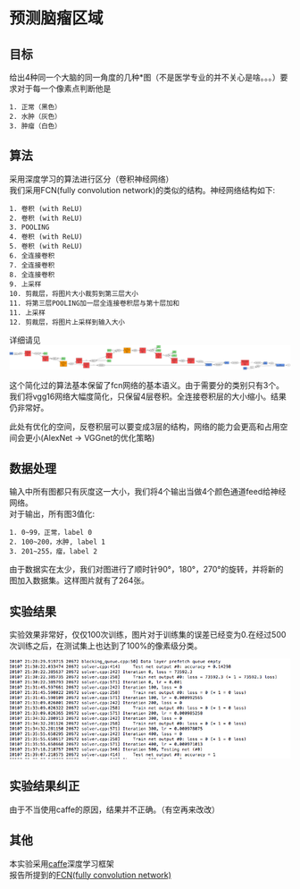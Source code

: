 # 预测脑瘤区域

## 目标
给出4种同一个大脑的同一角度的几种*图（不是医学专业的并不关心是啥。。。）要求对于每一个像素点判断他是
	
	1. 正常（黑色）
	2. 水肿（灰色）
	3. 肿瘤（白色）
	
## 算法
采用深度学习的算法进行区分（卷积神经网络）  
我们采用FCN(fully convolution network)的类似的结构。神经网络结构如下:
	
	1. 卷积 (with ReLU)
	2. 卷积 (with ReLU)
	3. POOLING 
	4. 卷积 (with ReLU)
	5. 卷积 (with ReLU)
	6. 全连接卷积 
	7. 全连接卷积
	8. 全连接卷积
	9. 上采样
	10. 剪裁层，将图片大小裁剪到第三层大小
	11. 将第三层POOLING加一层全连接卷积层与第十层加和
	11. 上采样
	12. 剪裁层，将图片上采样到输入大小
	
详细请见![image](sfcn.png)  

这个简化过的算法基本保留了fcn网络的基本语义。由于需要分的类别只有3个。我们将vgg16网络大幅度简化，只保留4层卷积。全连接卷积层的大小缩小。结果仍非常好。  

此处有优化的空间，反卷积层可以要变成3层的结构，网络的能力会更高和占用空间会更小(AlexNet -> VGGnet的优化策略)

## 数据处理
输入中所有图都只有灰度这一大小，我们将4个输出当做4个颜色通道feed给神经网络。  
对于输出，所有图3值化:

	1. 0~99，正常，label 0
	2. 100~200，水肿, label 1
	3. 201~255，瘤，label 2
	
由于数据实在太少，我们对图进行了顺时针90°，180°，270°的旋转，并将新的图加入数据集。这样图片就有了264张。

## 实验结果

实验效果非常好，仅仅100次训练，图片对于训练集的误差已经变为0.在经过500次训练之后，在测试集上也达到了100%的像素级分类。

![image](result.png)

## 实验结果纠正
由于不当使用caffe的原因，结果并不正确。（有空再来改改）

## 其他

本实验采用[caffe](https://github.com/BVLC/caffe)深度学习框架  
报告所提到的[FCN(fully convolution network)](http://arxiv.org/pdf/1411.4038v1.pdf)
